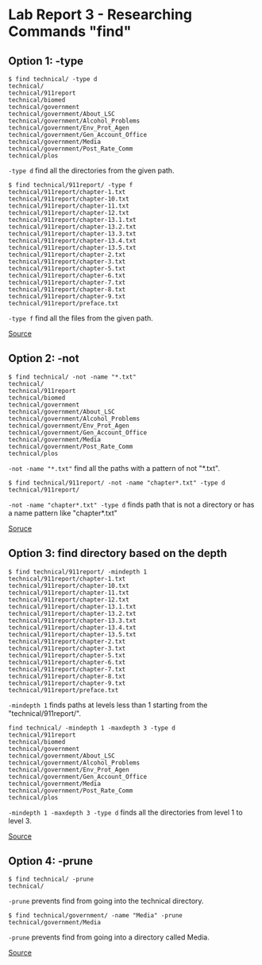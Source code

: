 # Lab Report 3 - Researching Commands "find"

## Option 1: -type

```
$ find technical/ -type d
technical/
technical/911report
technical/biomed
technical/government
technical/government/About_LSC
technical/government/Alcohol_Problems
technical/government/Env_Prot_Agen
technical/government/Gen_Account_Office
technical/government/Media
technical/government/Post_Rate_Comm
technical/plos
```

`-type d` find all the directories from the given path.

```
$ find technical/911report/ -type f
technical/911report/chapter-1.txt
technical/911report/chapter-10.txt
technical/911report/chapter-11.txt
technical/911report/chapter-12.txt
technical/911report/chapter-13.1.txt
technical/911report/chapter-13.2.txt
technical/911report/chapter-13.3.txt
technical/911report/chapter-13.4.txt
technical/911report/chapter-13.5.txt
technical/911report/chapter-2.txt
technical/911report/chapter-3.txt
technical/911report/chapter-5.txt
technical/911report/chapter-6.txt
technical/911report/chapter-7.txt
technical/911report/chapter-8.txt
technical/911report/chapter-9.txt
technical/911report/preface.txt
```
`-type f` find all the files from the given path.

[Source](https://www.gnu.org/software/findutils/manual/html_mono/find.html#Type)

## Option 2: -not
```
$ find technical/ -not -name "*.txt"
technical/
technical/911report
technical/biomed
technical/government
technical/government/About_LSC
technical/government/Alcohol_Problems
technical/government/Env_Prot_Agen
technical/government/Gen_Account_Office
technical/government/Media
technical/government/Post_Rate_Comm
technical/plos
```

`-not -name "*.txt"` find all the paths with a pattern of not "*.txt".

```
$ find technical/911report/ -not -name "chapter*.txt" -type d
technical/911report/
```

``-not -name "chapter*.txt" -type d`` finds path that is not a directory or has a name pattern like "chapter*.txt"

[Soruce](https://math2001.github.io/article/bashs-find-command/)

## Option 3: find directory based on the depth

```
$ find technical/911report/ -mindepth 1
technical/911report/chapter-1.txt
technical/911report/chapter-10.txt
technical/911report/chapter-11.txt
technical/911report/chapter-12.txt
technical/911report/chapter-13.1.txt
technical/911report/chapter-13.2.txt
technical/911report/chapter-13.3.txt
technical/911report/chapter-13.4.txt
technical/911report/chapter-13.5.txt
technical/911report/chapter-2.txt
technical/911report/chapter-3.txt
technical/911report/chapter-5.txt
technical/911report/chapter-6.txt
technical/911report/chapter-7.txt
technical/911report/chapter-8.txt
technical/911report/chapter-9.txt
technical/911report/preface.txt
```

`-mindepth 1` finds paths at levels less than 1 starting from the "technical/911report/".

```
find technical/ -mindepth 1 -maxdepth 3 -type d
technical/911report
technical/biomed
technical/government
technical/government/About_LSC
technical/government/Alcohol_Problems
technical/government/Env_Prot_Agen
technical/government/Gen_Account_Office
technical/government/Media
technical/government/Post_Rate_Comm
technical/plos
```

`-mindepth 1 -maxdepth 3 -type d` finds all the directories from level 1 to level 3.

[Source](https://www.gnu.org/software/findutils/manual/html_mono/find.html#Directories)

## Option 4: -prune

```
$ find technical/ -prune
technical/
```

`-prune` prevents find from going into the technical directory.

```
$ find technical/government/ -name "Media" -prune
technical/government/Media
```

`-prune` prevents find from going into a directory called Media.

[Source](https://www.gnu.org/software/findutils/manual/html_mono/find.html#Directories)
